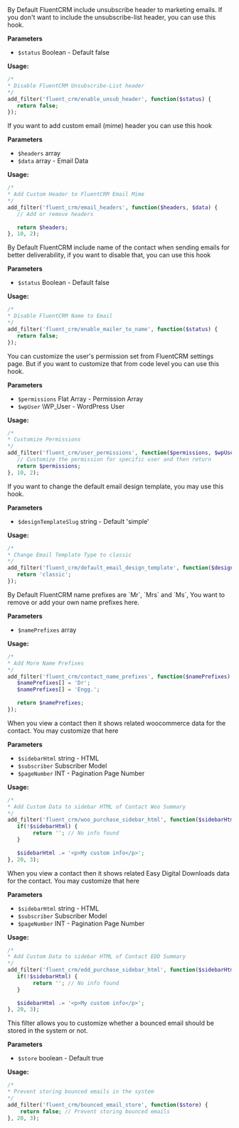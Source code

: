 <explain-block title="fluent_crm/enable_unsub_header">
By Default FluentCRM include unsubscribe header to marketing emails. If you don't want to include the unsubscribe-list header, you can use this hook.

**Parameters**
- `$status` Boolean - Default false

**Usage:**
```php 
/*
* Disable FluentCRM Unsubscribe-List header
*/
add_filter('fluent_crm/enable_unsub_header', function($status) {
   return false;
});
```
</explain-block>

<explain-block title="fluent_crm/email_headers">
If you want to add custom email (mime) header you can use this hook

**Parameters**
- `$headers` array 
- `$data` array - Email Data

**Usage:**
```php 
/*
* Add Custom Header to FluentCRM Email Mime
*/
add_filter('fluent_crm/email_headers', function($headers, $data) {
   // Add or remove headers
   
   return $headers;
}, 10, 2);
```
</explain-block>

<explain-block title="fluent_crm/enable_mailer_to_name">
By Default FluentCRM include name of the contact when sending emails for better deliverability, if you want to disable that, you can use this hook

**Parameters**
- `$status` Boolean - Default false

**Usage:**
```php 
/*
* Disable FluentCRM Name to Email
*/
add_filter('fluent_crm/enable_mailer_to_name', function($status) {
   return false;
});
```
</explain-block>

<explain-block title="fluent_crm/user_permissions">
You can customize the user's permission set from FluentCRM settings page. But if you want to customize that from code level you can use this hook.

**Parameters**
- `$permissions` Flat Array - Permission Array
- `$wpUser` \WP_User - WordPress User

**Usage:**
```php 
/*
* Customize Permissions
*/
add_filter('fluent_crm/user_permissions', function($permissions, $wpUser) {
   // Customize the permission for specific user and then return
   return $permissions;
}, 10, 2);
```
</explain-block>

<explain-block title="fluent_crm/default_email_design_template">
If you want to change the default email design template, you may use this hook.

**Parameters**
- `$designTemplateSlug` string - Default 'simple'

**Usage:**
```php 
/*
* Change Email Template Type to classic
*/
add_filter('fluent_crm/default_email_design_template', function($designTemplateSlug) {
   return 'classic';
});
```
</explain-block>

<explain-block title="fluent_crm/contact_name_prefixes">
By Default FluentCRM name prefixes are `Mr`, `Mrs` and `Ms`, You want to remove or add your own name prefixes here.

**Parameters**
- `$namePrefixes` array 

**Usage:**
```php 
/*
* Add More Name Prefixes
*/
add_filter('fluent_crm/contact_name_prefixes', function($namePrefixes) {
   $namePrefixes[] = 'Dr';
   $namePrefixes[] = 'Engg.';
   
   return $namePrefixes;
});
```
</explain-block>

<explain-block title="fluent_crm/woo_purchase_sidebar_html">
When you view a contact then it shows related woocommerce data for the contact. You may customize that here

**Parameters**
- `$sidebarHtml` string - HTML
- `$subscriber` Subscriber Model
- `$pageNumber` INT - Pagination Page Number

**Usage:**
```php 
/*
* Add Custom Data to sidebar HTML of Contact Woo Summary
*/
add_filter('fluent_crm/woo_purchase_sidebar_html', function($sidebarHtml, $subscriber, $pageNumber) {
   if(!$sidebarHtml) {
        return ''; // No info found
   }
   
   $sidebarHtml .= '<p>My custom info</p>';
}, 20, 3);
```
</explain-block>

<explain-block title="fluent_crm/edd_purchase_sidebar_html">
When you view a contact then it shows related Easy Digital Downloads data for the contact. You may customize that here

**Parameters**
- `$sidebarHtml` string - HTML
- `$subscriber` Subscriber Model
- `$pageNumber` INT - Pagination Page Number

**Usage:**
```php 
/*
* Add Custom Data to sidebar HTML of Contact EDD Summary
*/
add_filter('fluent_crm/edd_purchase_sidebar_html', function($sidebarHtml, $subscriber, $pageNumber) {
   if(!$sidebarHtml) {
        return ''; // No info found
   }
   
   $sidebarHtml .= '<p>My custom info</p>';
}, 20, 3);
```
</explain-block>

<explain-block title="fluent_crm/bounced_email_store">
This filter allows you to customize whether a bounced email should be stored in the system or not.

**Parameters**
- `$store` boolean - Default true

**Usage:**
```php
/*
* Prevent storing bounced emails in the system
*/
add_filter('fluent_crm/bounced_email_store', function($store) {
    return false; // Prevent storing bounced emails
}, 20, 3);
```
